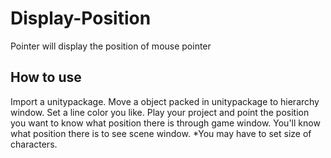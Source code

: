 # Display-Position
 Pointer will display the position of mouse pointer
## How to use
 Import a unitypackage.
 Move a object packed in unitypackage to hierarchy window.
 Set a line color you like.
 Play your project and point the position you want to know what position there is through game window.
 You'll know what position there is to see scene window.
 *You may have to set size of characters.
